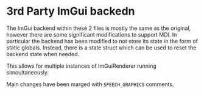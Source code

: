 # 3rd Party ImGui backedn

The ImGui backend within these 2 files is mostly the same as the original, however there are some significant modifications to support MDI. In particular the backend has been modified to not store its state in the form of static globals. Instead, there is a state struct which can be used to reset the backend state when needed.

This allows for multiple instances of ImGuiRenderer running simoultaneously.

Main changes have been marged with `SPEECH_GRAPHICS` comments.
